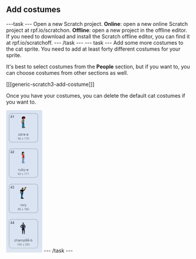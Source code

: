 ## Add costumes

---task ---
Open a new Scratch project.
**Online**: open a new online Scratch project at rpf.io/scratchon.
**Offline**: open a new project in the offline editor.
If you need to download and install the Scratch offline editor, you can find it at rpf.io/scratchoff.
--- /task ---
--- task ---
Add some more costumes to the cat sprite. You need to add at least forty different costumes for your sprite.

It's best to select costumes from the **People** section, but if you want to, you can choose costumes from other sections as well.

[[[generic-scratch3-add-costume]]]

Once you have your costumes, you can delete the default cat costumes if you want to.

![costumes](images/costumes.png)
--- /task ---
